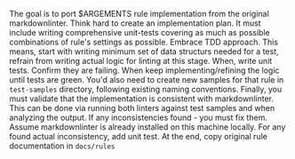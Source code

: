 The goal is to port $ARGEMENTS rule implementation from the original markdownlinter.
Think hard to create an implementation plan. It must include writing comprehensive unit-tests covering as much as possible combinations of rule's settings as possible. Embrace TDD approach. This means, start with writing minimum set of data structurs needed for a test, refrain from writing actual logic for linting at this stage. When, write unit tests. Confirm they are failing. When keep implementing/refining the logic until tests are green.
You'd also need to create new samples for that rule in `test-samples` directory, following existing naming conventions.
Finally, you must validate that the implementation is consistent with markdownlinter. This can be done via running both linters against test samples and when analyzing the output. If any inconsistencies found - you must fix them. Assume markdownlinter is already installed on this machine locally. For any found actual inconsistency, add unit test.
At the end, copy original rule documentation in `docs/rules`
